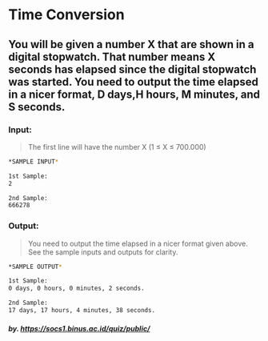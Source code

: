 # Time Conversion

## You will be given a number X that are shown in a digital stopwatch. That number means X seconds has elapsed since the digital stopwatch was started. You need to output the time elapsed​ ​in​ ​a​ ​nicer​ ​format,​ ​D​ ​days,​ ​H​ ​hours,​ ​M​ ​minutes,​ ​and​ ​S​ ​seconds. 

### Input:

> The​ ​first​ ​line​ ​will​ ​have​ ​the​ ​number​ ​X​ ​(1 ≤ X ≤ 700.000)  

```sh
*SAMPLE INPUT*

1st Sample:
2

2nd Sample:
666278
```

### Output:

> You need to output the time elapsed in a nicer format given above. See the sample inputs and outputs for clarity.   

```sh
*SAMPLE OUTPUT*

1st Sample:
0​ ​days,​ ​0​ ​hours,​ ​0​ ​minutes,​ ​2​ ​seconds.

2nd Sample:
1​7​ ​days,​ ​17​ ​hours,​ ​4​ ​minutes,​ ​38​ ​seconds.
```

##### by. https://socs1.binus.ac.id/quiz/public/ 
